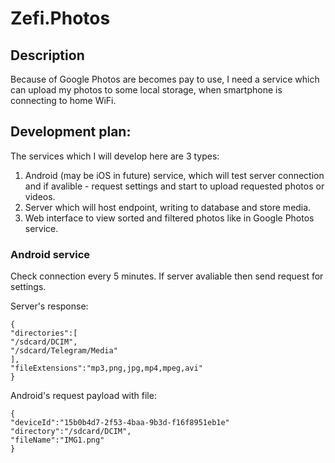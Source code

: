 # Zefi.Photos
## Description
Because of Google Photos are becomes pay to use, I need a service which can upload my photos to some local storage, when smartphone is connecting to home WiFi.
## Development plan:
The services which I will develop here are 3 types:
1. Android (may be iOS in future) service, which will test server connection and if avalible - request settings and start to upload requested photos or videos.
2. Server which will host endpoint, writing to database and store media.
3. Web interface to view sorted and filtered photos like in Google Photos service.

### Android service
Check connection every 5 minutes.
If server avaliable then send request for settings.

Server's response:
```
{
"directories":[
"/sdcard/DCIM",
"/sdcard/Telegram/Media"
],
"fileExtensions":"mp3,png,jpg,mp4,mpeg,avi"
}
```

Android's request payload with file:
```
{
"deviceId":"15b0b4d7-2f53-4baa-9b3d-f16f8951eb1e"
"directory":"/sdcard/DCIM",
"fileName":"IMG1.png"
}
```
